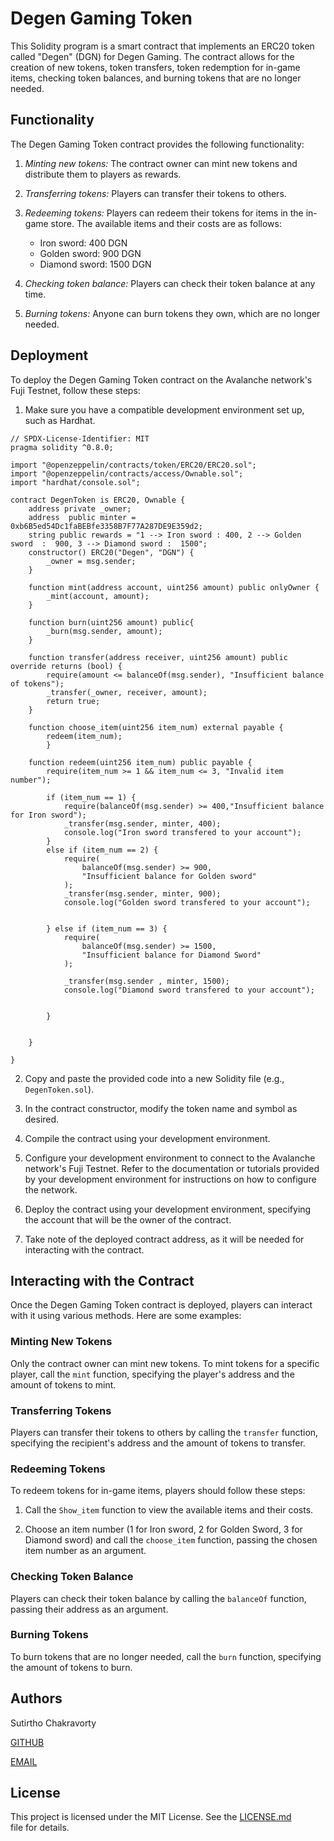 # Degen Gaming Token

This Solidity program is a smart contract that implements an ERC20 token called "Degen" (DGN) for Degen Gaming. The contract allows for the creation of new tokens, token transfers, token redemption for in-game items, checking token balances, and burning tokens that are no longer needed.

## Functionality

The Degen Gaming Token contract provides the following functionality:

1. *Minting new tokens:* The contract owner can mint new tokens and distribute them to players as rewards.

2. *Transferring tokens:* Players can transfer their tokens to others.

3. *Redeeming tokens:* Players can redeem their tokens for items in the in-game store. The available items and their costs are as follows:
   - Iron sword: 400 DGN
   - Golden sword: 900 DGN
   - Diamond sword: 1500 DGN

4. *Checking token balance:* Players can check their token balance at any time.

5. *Burning tokens:* Anyone can burn tokens they own, which are no longer needed.

## Deployment

To deploy the Degen Gaming Token contract on the Avalanche network's Fuji Testnet, follow these steps:

1. Make sure you have a compatible development environment set up, such as Hardhat.


```
// SPDX-License-Identifier: MIT
pragma solidity ^0.8.0;

import "@openzeppelin/contracts/token/ERC20/ERC20.sol";
import "@openzeppelin/contracts/access/Ownable.sol";
import "hardhat/console.sol";

contract DegenToken is ERC20, Ownable {
    address private _owner;
    address  public minter = 0xb6B5ed54Dc1faBEBfe3358B7F77A287DE9E359d2;
    string public rewards = "1 --> Iron sword : 400, 2 --> Golden sword  :  900, 3 --> Diamond sword :  1500";
    constructor() ERC20("Degen", "DGN") {
        _owner = msg.sender;
    }

    function mint(address account, uint256 amount) public onlyOwner {
        _mint(account, amount);
    }
    
    function burn(uint256 amount) public{
        _burn(msg.sender, amount);
    }

    function transfer(address receiver, uint256 amount) public override returns (bool) {
        require(amount <= balanceOf(msg.sender), "Insufficient balance of tokens");
        _transfer(_owner, receiver, amount);
        return true;
    }

    function choose_item(uint256 item_num) external payable {
        redeem(item_num);
        }

    function redeem(uint256 item_num) public payable {
        require(item_num >= 1 && item_num <= 3, "Invalid item number");

        if (item_num == 1) {
            require(balanceOf(msg.sender) >= 400,"Insufficient balance for Iron sword");
            _transfer(msg.sender, minter, 400);
            console.log("Iron sword transfered to your account");
        } 
        else if (item_num == 2) {
            require(
                balanceOf(msg.sender) >= 900,
                "Insufficient balance for Golden sword"
            );
            _transfer(msg.sender, minter, 900);
            console.log("Golden sword transfered to your account");

           
        } else if (item_num == 3) {
            require(
                balanceOf(msg.sender) >= 1500,
                "Insufficient balance for Diamond Sword"
            );
            
            _transfer(msg.sender , minter, 1500);
            console.log("Diamond sword transfered to your account");

            
        }

        
    }
  
}

```


2. Copy and paste the provided code into a new Solidity file (e.g., `DegenToken.sol`).

3. In the contract constructor, modify the token name and symbol as desired.

4. Compile the contract using your development environment.

5. Configure your development environment to connect to the Avalanche network's Fuji Testnet. Refer to the documentation or tutorials provided by your development environment for instructions on how to configure the network.

6. Deploy the contract using your development environment, specifying the account that will be the owner of the contract.

7. Take note of the deployed contract address, as it will be needed for interacting with the contract.

## Interacting with the Contract

Once the Degen Gaming Token contract is deployed, players can interact with it using various methods. Here are some examples:

### Minting New Tokens

Only the contract owner can mint new tokens. To mint tokens for a specific player, call the `mint` function, specifying the player's address and the amount of tokens to mint.

### Transferring Tokens

Players can transfer their tokens to others by calling the `transfer` function, specifying the recipient's address and the amount of tokens to transfer.

### Redeeming Tokens

To redeem tokens for in-game items, players should follow these steps:

1. Call the `Show_item` function to view the available items and their costs.

2. Choose an item number (1 for Iron sword, 2 for Golden Sword, 3 for Diamond sword) and call the `choose_item` function, passing the chosen item number as an argument.

### Checking Token Balance

Players can check their token balance by calling the `balanceOf` function, passing their address as an argument.

### Burning Tokens

To burn tokens that are no longer needed, call the `burn` function, specifying the amount of tokens to burn.



## Authors
Sutirtho Chakravorty

[GITHUB](https://github.com/Sutirtho9)

[EMAIL](mailto:sutirthochakravorty@gmail.com)
## License

This project is licensed under the MIT License. See the [LICENSE.md](https://license.md/) file for details.
